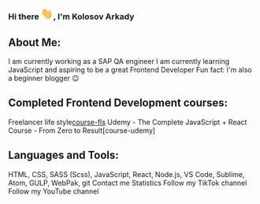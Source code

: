### Hi there <img src="https://github.com/Kady2020/Kady2020/blob/main/img/hi-there.gif" width="25px">, I'm Kolosov Arkady
## About Me:
I am currently working as a SAP QA engineer
I am currently learning JavaScript and aspiring to be a great Frontend Developer
Fun fact: I'm also a beginner blogger :wink:
## Completed Frontend Development courses:
Freelancer life style[course-fls]
Udemy - The Complete JavaScript + React Course - From Zero to Result[course-udemy]

## Languages and Tools:
HTML, CSS, SASS (Scss), JavaScript, React, Node.js, VS Code, Sublime, Atom, GULP, WebPak, git
Contact me
Statistics
Follow my TikTok channel
Follow my YouTube channel

[course-fls]:
[course-udemy]:
<!-- [![Header](Ссылка на изображение)](Ссылка на контент, изображение становится кликабельным) -->